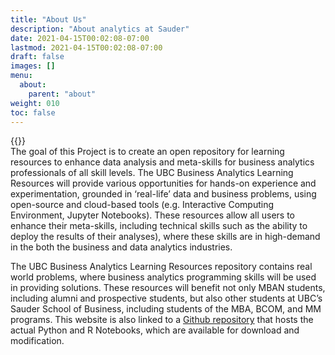 ```yaml
---
title: "About Us"
description: "About analytics at Sauder"
date: 2021-04-15T00:02:08-07:00
lastmod: 2021-04-15T00:02:08-07:00
draft: false
images: []
menu:
  about:
    parent: "about"
weight: 010
toc: false
---
```


{{<youtube id="AyTXiWXWBpQ" autoplay="true">}}
<br />
The goal of this Project is to create an open repository for learning resources to enhance data analysis and meta-skills for business analytics professionals of all skill levels. The UBC Business Analytics Learning Resources will provide various opportunities for hands-on experience and experimentation, grounded in ‘real-life’ data and business problems, using open-source and cloud-based tools (e.g. Interactive Computing Environment, Jupyter Notebooks). These resources allow all users to enhance their meta-skills, including technical skills such as the ability to deploy the results of their analyses), where these skills are in high-demand in the both the business and data analytics industries.

The UBC Business Analytics Learning Resources repository contains real world problems, where business analytics programming skills will be used in providing solutions. These resources will benefit not only MBAN students, including alumni and prospective students, but also other students at UBC’s Sauder School of Business, including students of the MBA, BCOM, and MM programs. This website is also linked to a <a href="https://github.com/Analytics-at-Sauder/hugo-website" target="_blank">Github repository</a> that hosts the actual Python and R Notebooks, which are available for download and modification.

